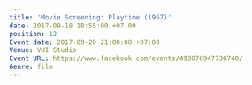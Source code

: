```yaml
---
title: 'Movie Screening: Playtime (1967)'
date: 2017-09-18 18:55:00 +07:00
position: 12
Event date: 2017-09-20 21:00:00 +07:00
Venue: VUI Studio
Event URL: https://www.facebook.com/events/493076947738740/
Genre: film
---
```


